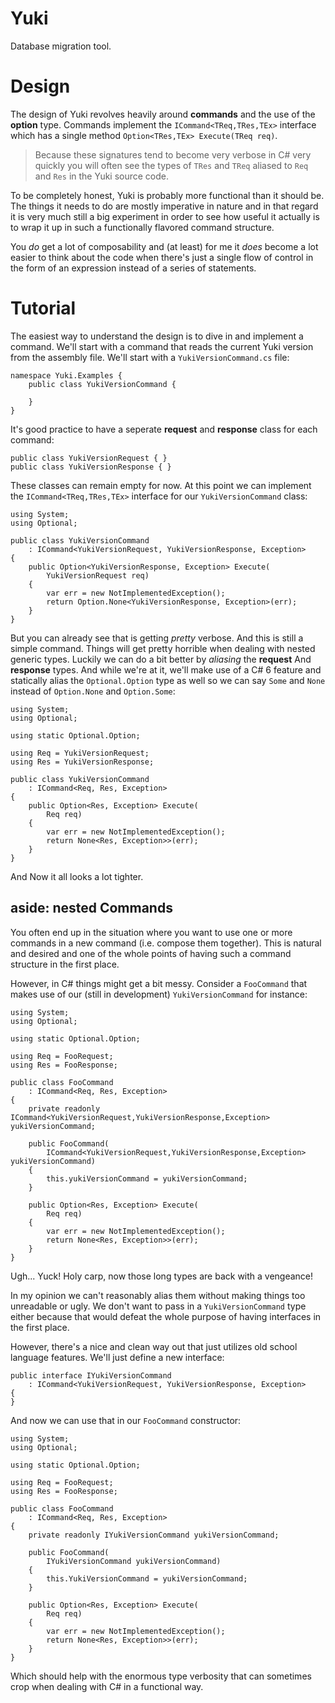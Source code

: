 ﻿# Yuki
Database migration tool.

# Design
The design of Yuki revolves heavily around **commands** and the use of the
**option** type. Commands implement the `ICommand<TReq,TRes,TEx>` interface
which has a single method `Option<TRes,TEx> Execute(TReq req)`.

> Because these signatures tend to become very verbose in C# very quickly
> you will often see the types of `TRes` and `TReq` aliased to `Req` and `Res`
> in the Yuki source code.

To be completely honest, Yuki is probably more functional than it should be. 
The things it needs to do are mostly imperative in nature and in that regard
it is very much still a big experiment in order to see how useful it actually
is to wrap it up in such a functionally flavored command structure.

You *do* get a lot of composability and (at least) for me it *does* become a
lot easier to think about the code when there's just a single flow of control
in the form of an expression instead of a series of statements.

# Tutorial
The easiest way to understand the design is to dive in and implement a command.
We'll start with a command that reads the current Yuki version from the 
assembly file. We'll start with a `YukiVersionCommand.cs` file:

	namespace Yuki.Examples {
		public class YukiVersionCommand {
	
		}
	}

It's good practice to have a seperate **request** and **response** class for 
each command:

	public class YukiVersionRequest { }
	public class YukiVersionResponse { }

These classes can remain empty for now. At this point we can implement the
`ICommand<TReq,TRes,TEx>` interface for our `YukiVersionCommand` class:

	using System;
	using Optional;

	public class YukiVersionCommand
		: ICommand<YukiVersionRequest, YukiVersionResponse, Exception> 
	{
		public Option<YukiVersionResponse, Exception> Execute(
			YukiVersionRequest req)
		{
			var err = new NotImplementedException();
			return Option.None<YukiVersionResponse, Exception>(err);
		}
	}

But you can already see that is getting *pretty* verbose. And this is still a
simple command. Things will get pretty horrible when dealing with nested 
generic types. Luckily we can do a bit better by *aliasing* the **request** And
**response** types. And while we're at it, we'll make use of a C# 6 feature and
statically alias the `Optional.Option` type as well so we can say `Some` and
`None` instead of `Option.None` and `Option.Some`:


	using System;
	using Optional;

	using static Optional.Option;

	using Req = YukiVersionRequest;
	using Res = YukiVersionResponse;

	public class YukiVersionCommand
		: ICommand<Req, Res, Exception> 
	{
		public Option<Res, Exception> Execute(
			Req req)
		{
			var err = new NotImplementedException();
			return None<Res, Exception>>(err);
		}
	}

And Now it all looks a lot tighter.

## aside: nested Commands
You often end up in the situation where you want to use one or more commands in
a new command (i.e. compose them together). This is natural and desired and
one of the whole points of having such a command structure in the first place. 

However, in C# things might get a bit messy. Consider a `FooCommand` that makes
use of our (still in development) `YukiVersionCommand` for instance:

	using System;
	using Optional;

	using static Optional.Option;

	using Req = FooRequest;
	using Res = FooResponse;

	public class FooCommand
		: ICommand<Req, Res, Exception>
	{
		private readonly ICommand<YukiVersionRequest,YukiVersionResponse,Exception> yukiVersionCommand;

		public FooCommand(
			ICommand<YukiVersionRequest,YukiVersionResponse,Exception> yukiVersionCommand)
		{
			this.yukiVersionCommand = yukiVersionCommand;
		}

		public Option<Res, Exception> Execute(
			Req req)
		{
			var err = new NotImplementedException();
			return None<Res, Exception>>(err);
		}
	} 

Ugh... Yuck! Holy carp, now those long types are back with a vengeance! 

In my opinion we can't reasonably alias them without making things too unreadable 
or ugly. We don't want to pass in a `YukiVersionCommand` type either because that 
would defeat the whole purpose of having interfaces in the first place. 

However, there's a nice and clean way out that just utilizes old school language
features. We'll just define a new interface:

	public interface IYukiVersionCommand
		: ICommand<YukiVersionRequest, YukiVersionResponse, Exception>
	{
	}

And now we can use that in our `FooCommand` constructor:

	using System;
	using Optional;

	using static Optional.Option;

	using Req = FooRequest;
	using Res = FooResponse;

	public class FooCommand
		: ICommand<Req, Res, Exception>
	{
		private readonly IYukiVersionCommand yukiVersionCommand;

		public FooCommand(
			IYukiVersionCommand yukiVersionCommand)
		{
			this.YukiVersionCommand = yukiVersionCommand;
		}

		public Option<Res, Exception> Execute(
			Req req)
		{
			var err = new NotImplementedException();
			return None<Res, Exception>>(err);
		}
	} 

Which should help with the enormous type verbosity that can sometimes crop when
dealing with C# in a functional way.
